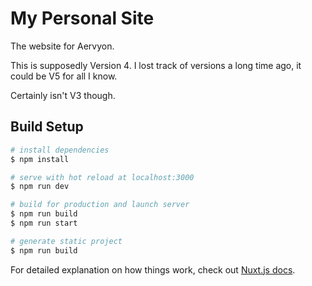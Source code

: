 # My Personal Site

The website for Aervyon.

This is supposedly Version 4. I lost track of versions a long time ago, it could be V5 for all I know.

Certainly isn't V3 though.

## Build Setup

```bash
# install dependencies
$ npm install

# serve with hot reload at localhost:3000
$ npm run dev

# build for production and launch server
$ npm run build
$ npm run start

# generate static project
$ npm run build
```

For detailed explanation on how things work, check out [Nuxt.js docs](https://nuxtjs.org).

